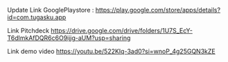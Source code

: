 Update 
Link GooglePlaystore :
https://play.google.com/store/apps/details?id=com.tugasku.app

Link Pitchdeck 
https://drive.google.com/drive/folders/1U7S_EcY-T6dlmkAfDQR6c6O9ijjg-aUM?usp=sharing

Link demo video
https://youtu.be/522KIq-3ad0?si=wnoP_4g25GQN3kZE
